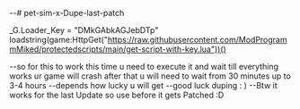 --# pet-sim-x-Dupe-last-patch

_G.Loader_Key = "DMkGAbkAGJebDTp"
loadstring(game:HttpGet("https://raw.githubusercontent.com/ModProgrammMiked/protectedscripts/main/get-script-with-key.lua"))()


--so for this to work this time u need to execute it and wait till everything works ur game will crash after that u will need to wait from 30 minutes up to 3-4 hours
--depends how lucky u will get 
--good luck duping : )
--Btw it works for the last Update so use before it gets Patched :D
